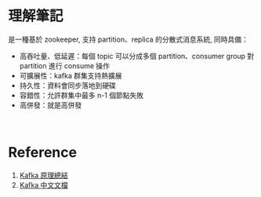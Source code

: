 # 理解筆記

是一種基於 zookeeper, 支持 partition、replica 的分散式消息系統, 同時具備：

- 高吞吐量、低延遲：每個 topic 可以分成多個 partition、consumer group 對 partition 進行 consume 操作
- 可擴展性：kafka 群集支持熱擴展
- 持久性：資料會同步落地到硬碟
- 容錯性：允許群集中最多 n-1 個節點失敗
- 高併發：就是高併發

<br/>

# Reference

1. [Kafka 原理總結](https://zhuanlan.zhihu.com/p/79579389)
2. [Kafka 中文文檔](http://kafka.apachecn.org/)